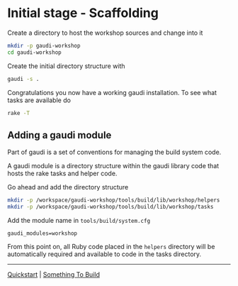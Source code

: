 # Initial stage - Scaffolding

Create a directory to host the workshop sources and change into it

```sh
mkdir -p gaudi-workshop 
cd gaudi-workshop
```

Create the initial directory structure with

```sh
gaudi -s .
```

Congratulations you now have a working gaudi installation. To see what tasks are available do

```sh
rake -T
```

## Adding a gaudi module

Part of gaudi is a set of conventions for managing the build system code.

A gaudi module is a directory structure within the gaudi library code that hosts the rake tasks and helper code.

Go ahead and add the directory structure

```sh
mkdir -p /workspace/gaudi-workshop/tools/build/lib/workshop/helpers
mkdir -p /workspace/gaudi-workshop/tools/build/lib/workshop/tasks
```

Add the module name in `tools/build/system.cfg`

```properties
gaudi_modules=workshop
```

From this point on, all Ruby code placed in the `helpers` directory will be automatically required and available to code in the tasks directory.

----
[Quickstart](Start.md) | [Something To Build](02.md)
